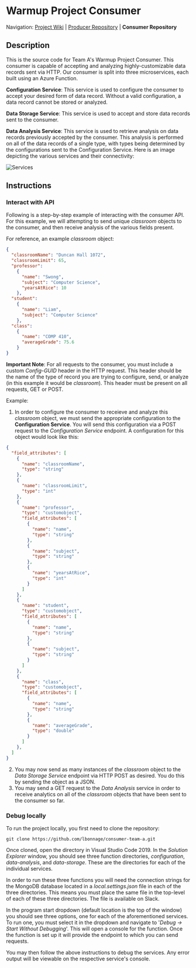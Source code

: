 
# Warmup Project Consumer

Navigation: [Project Wiki](https://laser.cs.rice.edu/classes/comp410/s20/_layouts/15/start.aspx#/SitePages/Warmup%20Team%20A.aspx) | [Producer Repository](https://example.com) | **Consumer Repository**

## Description
This is the source code for Team A's Warmup Project Consumer.  This consumer is capable of accepting and analyzing highly-customizable data records sent via HTTP.
Our consumer is split into three microservices, each built using an Azure Function.

**Configuration Service**: This service is used to configure the consumer to accept your desired form of data record.  Without a valid configuration, a data record cannot be stored or analyzed.

**Data Storage Service**: This service is used to accept and store data records sent to the consumer.

**Data Analysis Service**: This service is used to retrieve analysis on data records previously accepted by the consumer.  This analysis is performed on all of the data records of a single type, with types being determined by the configurations sent to the Configuration Service.
Here is an image depicting the various services and their connectivity:

![Services](https://i.imgur.com/Tm1kbZ0.png)

## Instructions

### Interact with API

Following is a step-by-step example of interacting with the consumer API.  For this example, we will attempting to send unique *classroom* objects to the consumer, and then receive analysis of the various fields present.

For reference, an example *classroom* object:
```json
{
  "classroomName": "Duncan Hall 1072",
  "classroomLimit": 65,
  "professor": 
    {
      "name": "Swong",
      "subject": "Computer Science",
      "yearsAtRice": 10
    },
  "student":
    {
      "name": "Liam",
      "subject": "Computer Science"
    },
  "class":
    {
      "name": "COMP 410",
      "averageGrade": 75.6
    }
}
```

**Important Note**: For all requests to the consumer, you must include a custom *Config-GUID* header in the HTTP request.  This header should be the name of the type of record you are trying to configure, send, or analyze (in this example it would be *classroom*).  This header must be present on all requests, GET or POST.

Example:
1. In order to configure the consumer to receieve and analyze this *classroom* object, we must send the appropriate configuration to the **Configuration Service**.  You will send this configuration via a POST request to the *Configuration Service* endpoint.  A configuration for this object would look like this:
```json
{
  "field_attributes": [
    {
      "name": "classroomName",
      "type": "string"
    },
    {
      "name": "classroomLimit",
      "type": "int"
    },
    {
      "name": "professor",
      "type": "customobject",
      "field_attributes": [
        {
          "name": "name",
          "type": "string"
        },
        {
          "name": "subject",
          "type": "string"
        },
        {
          "name": "yearsAtRice",
          "type": "int"
        }
      ]
    },
    {
      "name": "student",
      "type": "customobject",
      "field_attributes": [
        {
          "name": "name",
          "type": "string"
        },
        {
          "name": "subject",
          "type": "string"
        }
      ]
    },
    {
      "name": "class",
      "type": "customobject",
      "field_attributes": [
        {
          "name": "name",
          "type": "string"
        },
        {
          "name": "averageGrade",
          "type": "double"
        }
      ]
    },
  ]
}
```

2. You may now send as many instances of the *classroom* object to the *Data Storage Service* endpoint via HTTP POST as desired.  You do this by sending the object as a JSON.
3. You may send a GET request to the *Data Analysis* service in order to receive analytics on all of the *classroom* objects that have been sent to the consumer so far.

### Debug locally

To run the project locally, you first need to clone the repository:
```
git clone https://github.com/lbonnage/consumer-team-a.git
```
Once cloned, open the directory in Visual Studio Code 2019.  In the *Solution Explorer* window, you should see three function directories, *configuration*, *data-analysis*, and *data-storage*.  These are the directories for each of the individual services.

In order to run these three functions you will need the connection strings for the MongoDB database located in a *local.settings.json* file in each of the three directories.  This means you must place the same file in the top-level of each of these three directories.  The file is available on Slack.

In the program start dropdown (default location is the top of the window) you should see three options, one for each of the aforementioned services.  To run one, you must select it in the dropdown and navigate to '*Debug -> Start Without Debugging*'.  This will open a console for the function.  Once the function is set up it will provide the endpoint to which you can send requests.

You may then follow the above instructions to debug the services.  Any error output will be viewable on the respective service's console.
